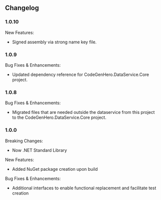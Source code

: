 ﻿## Changelog

### 1.0.10
New Features:
* Signed assembly via strong name key file.

### 1.0.9
Bug Fixes & Enhancements:
* Updated dependency reference for CodeGenHero.DataService.Core project.

### 1.0.8
Bug Fixes & Enhancements:
* Migrated files that are needed outside the dataservice from this project to the CodeGenHero.DataService.Core project.


### 1.0.0
Breaking Changes:
* Now .NET Standard Library

New Features:
* Added NuGet package creation upon build

Bug Fixes & Enhancements:
* Additional interfaces to enable functional replacement and facilitate test creation
